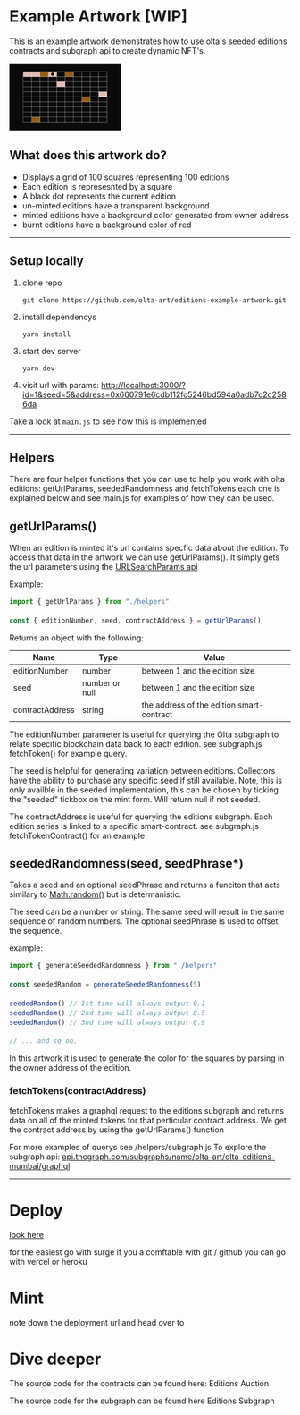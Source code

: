# Example Artwork [WIP]

This is an example artwork demonstrates how to use olta's seeded editions contracts and subgraph api to create dynamic NFT's.

<img src="./assets/example-artwork.png" alt="example-artwork" width="200"/> 

## What does this artwork do?
- Displays a grid of 100 squares representing 100 editions
- Each edition is represesnted by a square
- A black dot represents the current edition
- un-minted editions have a transparent background
- minted editions have a background color generated from owner address
- burnt editions have a background color of red

---

## Setup locally

1. clone repo

   ```
   git clone https://github.com/olta-art/editions-example-artwork.git
   ```

2. install dependencys

   ```
   yarn install
   ```

3. start dev server

   ```
   yarn dev
   ```

4. visit url with params: [http://localhost:3000/?id=1&seed=5&address=0x660791e6cdb112fc5246bd594a0adb7c2c2586da](http://localhost:3000/?id=1&seed=5&address=0x660791e6cdb112fc5246bd594a0adb7c2c2586da)


Take a look at `main.js` to see how this is implemented

---


## Helpers
There are four helper functions that you can use to help you work with olta editions: getUrlParams, seededRandomness and fetchTokens
each one is explained below and see main.js for examples of how they can be used.

## getUrlParams()
When an edition is minted it's url contains specfic data about the edition. To access that data in the artwork we can use getUrlParams().
It simply gets the url parameters using the [URLSearchParams api](https://developer.mozilla.org/en-US/docs/Web/API/URLSearchParams)

Example:

```js
import { getUrlParams } from "./helpers"

const { editionNumber, seed, contractAddress } = getUrlParams()
```

Returns an object with the following:

| Name | Type | Value |
|---|---|---|
| editionNumber | number | between 1 and the edition size |
| seed | number or null | between 1 and the edition size |
| contractAddress | string | the address of the edition smart-contract |

The editionNumber parameter is useful for querying the Olta subgraph to relate specific blockchain data back to each edition. see subgraph.js fetchToken() for example query.

The seed is helpful for generating variation between editions. Collectors have the ability to purchase any specific seed if still available. Note, this is only availble in the seeded implementation, this can be chosen by ticking the "seeded" tickbox on the mint form. Will return null if not seeded.

The contractAddress is useful for querying the editions subgraph. Each edition series is linked to a specific smart-contract. see subgraph.js fetchTokenContract() for an example

## seededRandomness(seed, seedPhrase*)

Takes a seed and an optional seedPhrase and returns a funciton that acts similary to [Math.random()](https://developer.mozilla.org/en-US/docs/Web/JavaScript/Reference/Global_Objects/Math/random) but is determanistic.

The seed can be a number or string. The same seed will result in the same sequence of random numbers. The optional seedPhrase is used to offset the sequence.

example:
```js
import { generateSeededRandomness } from "./helpers"

const seededRandom = generateSeededRandomness(5)

seededRandom() // 1st time will always output 0.1
seededRandom() // 2nd time will always output 0.5
seededRandom() // 3nd time will always output 0.9

// ... and so on.
```

In this artwork it is used to generate the color for the squares by parsing in the owner address of the edition.

### fetchTokens(contractAddress)

fetchTokens makes a graphql request to the editions subgraph and returns data on all of the minted tokens for that perticular contract address. We get the contract address by using the getUrlParams() function

For more examples of querys see /helpers/subgraph.js
To explore the subgraph api: [api.thegraph.com/subgraphs/name/olta-art/olta-editions-mumbai/graphql](https://api.thegraph.com/subgraphs/name/olta-art/olta-editions-mumbai/graphql)

---

# Deploy

[look here](https://vitejs.dev/guide/static-deploy.html#surge)

for the easiest go with surge
if you a comftable with git / github you can go with vercel or heroku

# Mint

note down the deployment url and head over to


# Dive deeper

The source code for the contracts can be found here:
Editions
Auction

The source code for the subgraph can be found here
Editions Subgraph